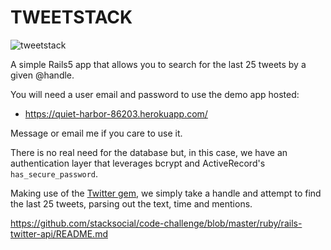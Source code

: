 # TWEETSTACK

![tweetstack](https://s3.amazonaws.com/uploads.sellbrite.com/7999/tweetstack.png)

A simple Rails5 app that allows you to search for the last 25 tweets by a given @handle.

You will need a user email and password to use the demo app hosted: 

* https://quiet-harbor-86203.herokuapp.com/

Message or email me if you care to use it.

There is no real need for the database but, in this case, we have an authentication layer that leverages bcrypt and ActiveRecord's `has_secure_password`.

Making use of the [Twitter gem](https://github.com/sferik/twitter), we simply take a handle and attempt to find the last 25 tweets, parsing out the text, time and mentions.

https://github.com/stacksocial/code-challenge/blob/master/ruby/rails-twitter-api/README.md
